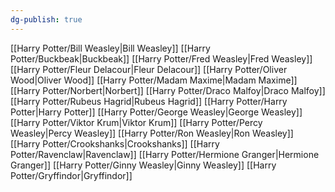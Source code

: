 ```yaml
---
dg-publish: true
---
```

[[Harry Potter/Bill Weasley\|Bill Weasley]]
[[Harry Potter/Buckbeak\|Buckbeak]]
[[Harry Potter/Fred Weasley\|Fred Weasley]]
[[Harry Potter/Fleur Delacour\|Fleur Delacour]]
[[Harry Potter/Oliver Wood\|Oliver Wood]]
[[Harry Potter/Madam Maxime\|Madam Maxime]]
[[Harry Potter/Norbert\|Norbert]]
[[Harry Potter/Draco Malfoy\|Draco Malfoy]]
[[Harry Potter/Rubeus Hagrid\|Rubeus Hagrid]]
[[Harry Potter/Harry Potter\|Harry Potter]]
[[Harry Potter/George Weasley\|George Weasley]]
[[Harry Potter/Viktor Krum\|Viktor Krum]]
[[Harry Potter/Percy Weasley\|Percy Weasley]]
[[Harry Potter/Ron Weasley\|Ron Weasley]]
[[Harry Potter/Crookshanks\|Crookshanks]]
[[Harry Potter/Ravenclaw\|Ravenclaw]]
[[Harry Potter/Hermione Granger\|Hermione Granger]]
[[Harry Potter/Ginny Weasley\|Ginny Weasley]]
[[Harry Potter/Gryffindor\|Gryffindor]]

